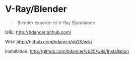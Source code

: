 V-Ray/Blender
=============

> Blender exporter to V-Ray Standalone


URL: http://bdancer.github.com/

Wiki: http://github.com/bdancer/vb25/wiki

Installation: http://github.com/bdancer/vb25/wiki/Installation
